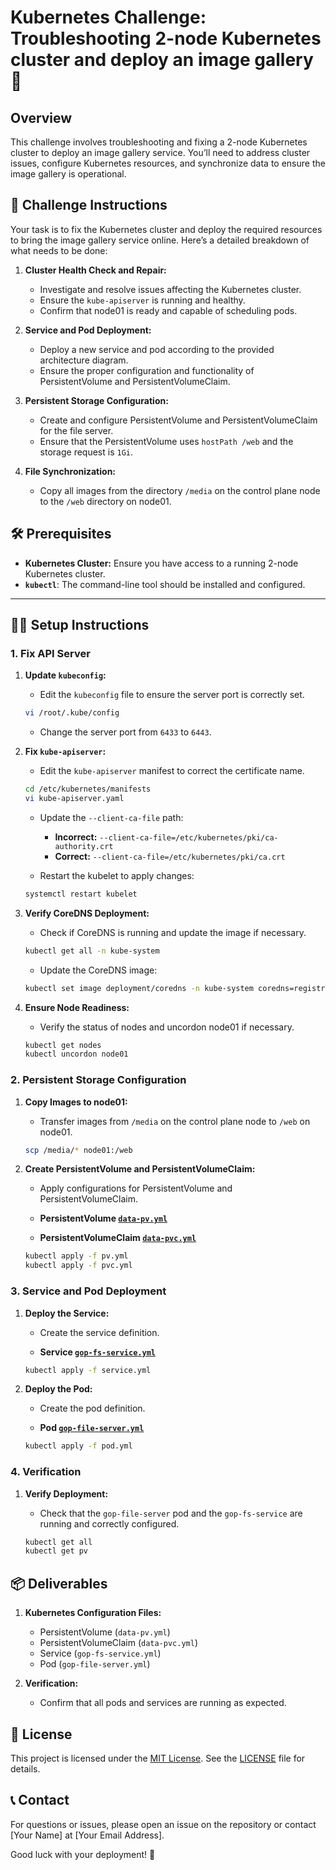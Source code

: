 # Kubernetes Challenge:  Troubleshooting 2-node Kubernetes cluster and deploy an image gallery 🚀

## Overview

This challenge involves troubleshooting and fixing a 2-node Kubernetes cluster to deploy an image gallery service. You’ll need to address cluster issues, configure Kubernetes resources, and synchronize data to ensure the image gallery is operational.

## 🎯 Challenge Instructions

Your task is to fix the Kubernetes cluster and deploy the required resources to bring the image gallery service online. Here’s a detailed breakdown of what needs to be done:

1. **Cluster Health Check and Repair:**
   - Investigate and resolve issues affecting the Kubernetes cluster.
   - Ensure the `kube-apiserver` is running and healthy.
   - Confirm that node01 is ready and capable of scheduling pods.

2. **Service and Pod Deployment:**
   - Deploy a new service and pod according to the provided architecture diagram.
   - Ensure the proper configuration and functionality of PersistentVolume and PersistentVolumeClaim.

3. **Persistent Storage Configuration:**
   - Create and configure PersistentVolume and PersistentVolumeClaim for the file server.
   - Ensure that the PersistentVolume uses `hostPath /web` and the storage request is `1Gi`.

4. **File Synchronization:**
   - Copy all images from the directory `/media` on the control plane node to the `/web` directory on node01.

## 🛠️ Prerequisites

- **Kubernetes Cluster:** Ensure you have access to a running 2-node Kubernetes cluster.
- **`kubectl`**: The command-line tool should be installed and configured.

---

## 🧑‍💻 Setup Instructions

### 1. Fix API Server

1. **Update `kubeconfig`:**
   - Edit the `kubeconfig` file to ensure the server port is correctly set.

   ```bash
   vi /root/.kube/config
   ```

   - Change the server port from `6433` to `6443`.

2. **Fix `kube-apiserver`:**
   - Edit the `kube-apiserver` manifest to correct the certificate name.

   ```bash
   cd /etc/kubernetes/manifests
   vi kube-apiserver.yaml
   ```

   - Update the `--client-ca-file` path:
     - **Incorrect:** `--client-ca-file=/etc/kubernetes/pki/ca-authority.crt`
     - **Correct:** `--client-ca-file=/etc/kubernetes/pki/ca.crt`

   - Restart the kubelet to apply changes:

   ```bash
   systemctl restart kubelet
   ```

3. **Verify CoreDNS Deployment:**
   - Check if CoreDNS is running and update the image if necessary.

   ```bash
   kubectl get all -n kube-system
   ```

   - Update the CoreDNS image:

   ```bash
   kubectl set image deployment/coredns -n kube-system coredns=registry.k8s.io/coredns/coredns:v1.8.6
   ```

4. **Ensure Node Readiness:**
   - Verify the status of nodes and uncordon node01 if necessary.

   ```bash
   kubectl get nodes
   kubectl uncordon node01
   ```

### 2. Persistent Storage Configuration

1. **Copy Images to node01:**
   - Transfer images from `/media` on the control plane node to `/web` on node01.

   ```bash
   scp /media/* node01:/web
   ```

2. **Create PersistentVolume and PersistentVolumeClaim:**
   - Apply configurations for PersistentVolume and PersistentVolumeClaim.

   - **PersistentVolume [`data-pv.yml`](https://github.com/prudvikeshav/Kubernetes-Challenges/blob/work/Challange%202/data-pv.yaml)**

   - **PersistentVolumeClaim [`data-pvc.yml`](https://github.com/prudvikeshav/Kubernetes-Challenges/blob/work/Challange%202/data-pvc.yaml)**

   ```bash
   kubectl apply -f pv.yml
   kubectl apply -f pvc.yml
   ```

### 3. Service and Pod Deployment

1. **Deploy the Service:**
   - Create the service definition.

   - **Service [`gop-fs-service.yml`](https://github.com/your-repo/image-gallery-service/blob/main/service.yml)**

   ```bash
   kubectl apply -f service.yml
   ```

2. **Deploy the Pod:**
   - Create the pod definition.

   - **Pod [`gop-file-server.yml`](https://github.com/prudvikeshav/Kubernetes-Challenges/blob/work/Challange%202/gop-file-server.yaml)**

   ```bash
   kubectl apply -f pod.yml
   ```

### 4. Verification

1. **Verify Deployment:**
   - Check that the `gop-file-server` pod and the `gop-fs-service` are running and correctly configured.

   ```bash
   kubectl get all
   kubectl get pv
   ```

## 📦 Deliverables

1. **Kubernetes Configuration Files:**
   - PersistentVolume (`data-pv.yml`)
   - PersistentVolumeClaim (`data-pvc.yml`)
   - Service (`gop-fs-service.yml`)
   - Pod (`gop-file-server.yml`)

2. **Verification:**
   - Confirm that all pods and services are running as expected.

## 📜 License

This project is licensed under the [MIT License](LICENSE). See the [LICENSE](LICENSE) file for details.

## 📞 Contact

For questions or issues, please open an issue on the repository or contact [Your Name] at [Your Email Address].

Good luck with your deployment! 🚀
